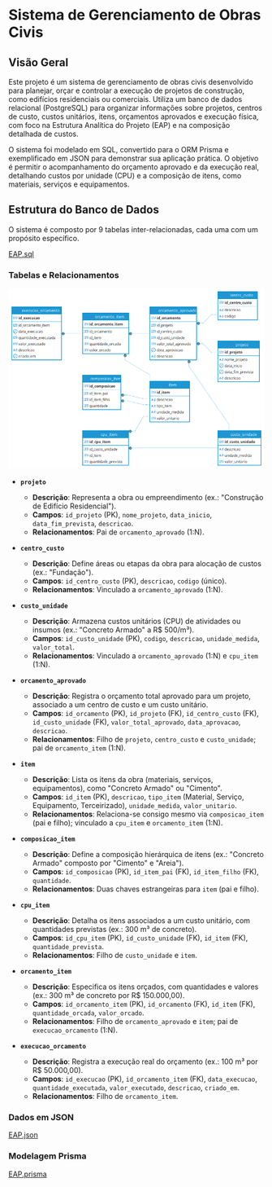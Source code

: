 # Sistema de Gerenciamento de Obras Civis

## Visão Geral

Este projeto é um sistema de gerenciamento de obras civis desenvolvido para planejar, orçar e controlar a execução de projetos de construção, como edifícios residenciais ou comerciais. Utiliza um banco de dados relacional (PostgreSQL) para organizar informações sobre projetos, centros de custo, custos unitários, itens, orçamentos aprovados e execução física, com foco na Estrutura Analítica do Projeto (EAP) e na composição detalhada de custos.

O sistema foi modelado em SQL, convertido para o ORM Prisma e exemplificado em JSON para demonstrar sua aplicação prática. O objetivo é permitir o acompanhamento do orçamento aprovado e da execução real, detalhando custos por unidade (CPU) e a composição de itens, como materiais, serviços e equipamentos.

## Estrutura do Banco de Dados

O sistema é composto por 9 tabelas inter-relacionadas, cada uma com um propósito específico.

[EAP.sql](./DB/EAP.sql)

### Tabelas e Relacionamentos

![Esquema Banco de dados](./EAP.png)

- **`projeto`**
  - **Descrição**: Representa a obra ou empreendimento (ex.: "Construção de Edifício Residencial").
  - **Campos**: `id_projeto` (PK), `nome_projeto`, `data_inicio`, `data_fim_prevista`, `descricao`.
  - **Relacionamentos**: Pai de `orcamento_aprovado` (1:N).

- **`centro_custo`**
  - **Descrição**: Define áreas ou etapas da obra para alocação de custos (ex.: "Fundação").
  - **Campos**: `id_centro_custo` (PK), `descricao`, `codigo` (único).
  - **Relacionamentos**: Vinculado a `orcamento_aprovado` (1:N).

- **`custo_unidade`**
  - **Descrição**: Armazena custos unitários (CPU) de atividades ou insumos (ex.: "Concreto Armado" a R$ 500/m³).
  - **Campos**: `id_custo_unidade` (PK), `codigo`, `descricao`, `unidade_medida`, `valor_total`.
  - **Relacionamentos**: Vinculado a `orcamento_aprovado` (1:N) e `cpu_item` (1:N).

- **`orcamento_aprovado`**
  - **Descrição**: Registra o orçamento total aprovado para um projeto, associado a um centro de custo e um custo unitário.
  - **Campos**: `id_orcamento` (PK), `id_projeto` (FK), `id_centro_custo` (FK), `id_custo_unidade` (FK), `valor_total_aprovado`, `data_aprovacao`, `descricao`.
  - **Relacionamentos**: Filho de `projeto`, `centro_custo` e `custo_unidade`; pai de `orcamento_item` (1:N).

- **`item`**
  - **Descrição**: Lista os itens da obra (materiais, serviços, equipamentos), como "Concreto Armado" ou "Cimento".
  - **Campos**: `id_item` (PK), `descricao`, `tipo_item` (Material, Serviço, Equipamento, Terceirizado), `unidade_medida`, `valor_unitario`.
  - **Relacionamentos**: Relaciona-se consigo mesmo via `composicao_item` (pai e filho); vinculado a `cpu_item` e `orcamento_item` (1:N).

- **`composicao_item`**
  - **Descrição**: Define a composição hierárquica de itens (ex.: "Concreto Armado" composto por "Cimento" e "Areia").
  - **Campos**: `id_composicao` (PK), `id_item_pai` (FK), `id_item_filho` (FK), `quantidade`.
  - **Relacionamentos**: Duas chaves estrangeiras para `item` (pai e filho).

- **`cpu_item`**
  - **Descrição**: Detalha os itens associados a um custo unitário, com quantidades previstas (ex.: 300 m³ de concreto).
  - **Campos**: `id_cpu_item` (PK), `id_custo_unidade` (FK), `id_item` (FK), `quantidade_prevista`.
  - **Relacionamentos**: Filho de `custo_unidade` e `item`.

- **`orcamento_item`**
  - **Descrição**: Especifica os itens orçados, com quantidades e valores (ex.: 300 m³ de concreto por R$ 150.000,00).
  - **Campos**: `id_orcamento_item` (PK), `id_orcamento` (FK), `id_item` (FK), `quantidade_orcada`, `valor_orcado`.
  - **Relacionamentos**: Filho de `orcamento_aprovado` e `item`; pai de `execucao_orcamento` (1:N).

- **`execucao_orcamento`**
  - **Descrição**: Registra a execução real do orçamento (ex.: 100 m³ por R$ 50.000,00).
  - **Campos**: `id_execucao` (PK), `id_orcamento_item` (FK), `data_execucao`, `quantidade_executada`, `valor_executado`, `descricao`, `criado_em`.
  - **Relacionamentos**: Filho de `orcamento_item`.

### Dados em JSON
[EAP.json](./DB/EAP.json)

### Modelagem Prisma
[EAP.prisma](./DB/EAP.prisma)
